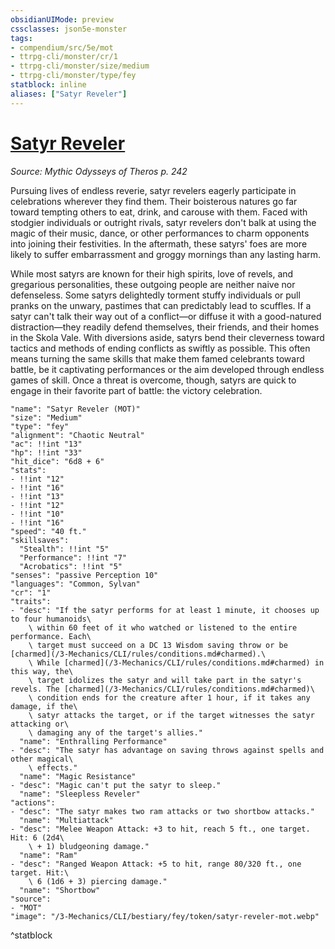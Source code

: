 ```yaml
---
obsidianUIMode: preview
cssclasses: json5e-monster
tags:
- compendium/src/5e/mot
- ttrpg-cli/monster/cr/1
- ttrpg-cli/monster/size/medium
- ttrpg-cli/monster/type/fey
statblock: inline
aliases: ["Satyr Reveler"]
---
```

# [Satyr Reveler](3-Mechanics\CLI\bestiary\fey/satyr-reveler-mot.md)
*Source: Mythic Odysseys of Theros p. 242*  

Pursuing lives of endless reverie, satyr revelers eagerly participate in celebrations wherever they find them. Their boisterous natures go far toward tempting others to eat, drink, and carouse with them. Faced with stodgier individuals or outright rivals, satyr revelers don't balk at using the magic of their music, dance, or other performances to charm opponents into joining their festivities. In the aftermath, these satyrs' foes are more likely to suffer embarrassment and groggy mornings than any lasting harm.

While most satyrs are known for their high spirits, love of revels, and gregarious personalities, these outgoing people are neither naive nor defenseless. Some satyrs delightedly torment stuffy individuals or pull pranks on the unwary, pastimes that can predictably lead to scuffles. If a satyr can't talk their way out of a conflict—or diffuse it with a good-natured distraction—they readily defend themselves, their friends, and their homes in the Skola Vale. With diversions aside, satyrs bend their cleverness toward tactics and methods of ending conflicts as swiftly as possible. This often means turning the same skills that make them famed celebrants toward battle, be it captivating performances or the aim developed through endless games of skill. Once a threat is overcome, though, satyrs are quick to engage in their favorite part of battle: the victory celebration.

```statblock
"name": "Satyr Reveler (MOT)"
"size": "Medium"
"type": "fey"
"alignment": "Chaotic Neutral"
"ac": !!int "13"
"hp": !!int "33"
"hit_dice": "6d8 + 6"
"stats":
- !!int "12"
- !!int "16"
- !!int "13"
- !!int "12"
- !!int "10"
- !!int "16"
"speed": "40 ft."
"skillsaves":
  "Stealth": !!int "5"
  "Performance": !!int "7"
  "Acrobatics": !!int "5"
"senses": "passive Perception 10"
"languages": "Common, Sylvan"
"cr": "1"
"traits":
- "desc": "If the satyr performs for at least 1 minute, it chooses up to four humanoids\
    \ within 60 feet of it who watched or listened to the entire performance. Each\
    \ target must succeed on a DC 13 Wisdom saving throw or be [charmed](/3-Mechanics/CLI/rules/conditions.md#charmed).\
    \ While [charmed](/3-Mechanics/CLI/rules/conditions.md#charmed) in this way, the\
    \ target idolizes the satyr and will take part in the satyr's revels. The [charmed](/3-Mechanics/CLI/rules/conditions.md#charmed)\
    \ condition ends for the creature after 1 hour, if it takes any damage, if the\
    \ satyr attacks the target, or if the target witnesses the satyr attacking or\
    \ damaging any of the target's allies."
  "name": "Enthralling Performance"
- "desc": "The satyr has advantage on saving throws against spells and other magical\
    \ effects."
  "name": "Magic Resistance"
- "desc": "Magic can't put the satyr to sleep."
  "name": "Sleepless Reveler"
"actions":
- "desc": "The satyr makes two ram attacks or two shortbow attacks."
  "name": "Multiattack"
- "desc": "Melee Weapon Attack: +3 to hit, reach 5 ft., one target. Hit: 6 (2d4\
    \ + 1) bludgeoning damage."
  "name": "Ram"
- "desc": "Ranged Weapon Attack: +5 to hit, range 80/320 ft., one target. Hit:\
    \ 6 (1d6 + 3) piercing damage."
  "name": "Shortbow"
"source":
- "MOT"
"image": "/3-Mechanics/CLI/bestiary/fey/token/satyr-reveler-mot.webp"
```
^statblock